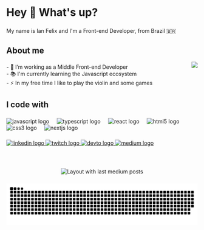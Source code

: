 <h1 align="left">Hey 👋 What's up?</h1>

###

<p align="left">My name is Ian Felix and I'm a Front-end Developer, from Brazil 🇧🇷</p>

###

<h2 align="left">About me</h2>


<img align="right" height="280" src="https://api.daily.dev/devcards/78f2267b3ee74137a4116b160cfad5c1.png?r=7ch"  />

###

<p align="left">- 🔭 I’m working as a Middle Front-end Developer<br>- 📚 I'm currently learning the Javascript ecosystem <br>- ⚡ In my free time I like to play the violin and some games</p>

###

<h2 align="left">I code with</h2>

###

<div align="left">
  <img src="https://skillicons.dev/icons?i=js" height="30" alt="javascript logo"  />
  <img width="12" />
  <img src="https://skillicons.dev/icons?i=ts" height="30" alt="typescript logo"  />
  <img width="12" />
  <img src="https://skillicons.dev/icons?i=react" height="30" alt="react logo"  />
  <img width="12" />
  <img src="https://skillicons.dev/icons?i=html" height="30" alt="html5 logo"  />
  <img width="12" />
  <img src="https://skillicons.dev/icons?i=css" height="30" alt="css3 logo"  />
  <img width="12" />
  <img src="https://skillicons.dev/icons?i=nextjs" height="30" alt="nextjs logo"  />
</div>

###

<div align="left">
  <a href="https://www.linkedin.com/in/ian-felix/" target="_blank">
    <img src="https://img.shields.io/static/v1?message=LinkedIn&logo=linkedin&label=&color=0077B5&logoColor=white&labelColor=&style=for-the-badge" height="30" alt="linkedin logo"  />
  </a>
  <a href="https://www.twitch.tv/ianf" target="_blank">
    <img src="https://img.shields.io/static/v1?message=Twitch&logo=twitch&label=&color=9146FF&logoColor=white&labelColor=&style=for-the-badge" height="30" alt="twitch logo"  />
  </a>
  <a href="https://dev.to/ianfelix" target="_blank">
    <img src="https://img.shields.io/static/v1?message=dev.to&logo=dev.to&label=&color=0A0A0A&logoColor=white&labelColor=&style=for-the-badge" height="30" alt="devto logo"  />
  </a>
  <a href="https://medium.com/@ianfelix" target="_blank">
    <img src="https://img.shields.io/static/v1?message=Medium&logo=medium&label=&color=12100E&logoColor=white&labelColor=&style=for-the-badge" height="30" alt="medium logo"  />
  </a>
</div>

###

<br clear="both">

<div align="center">
  <img src="https://github-read-medium-git-main.pahlevikun.vercel.app/latest?limit=4&username=ianfelix&theme=radical" alt="Layout with last medium posts"  />
</div>

###

<img src="https://raw.githubusercontent.com/ianfelix/ianfelix/output/snake.svg" alt="Snake animation" />

###
